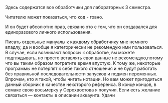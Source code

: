 Здесь содержатся все обработчики для лабораторных 3 семестра.

Читателю может показаться, что код - говно.

И он будет абсолютно прав, связано это с тем, что он создавался для единоразового личного использования. 

Писать отдельные мануалы к каждому обработчику мне немного впадлу, да и вообще я категорически не рекомендую ими пользоваться. В случае, если возникают вопросы к обработке, вы можете подглядывать, но просто вставлять свои данные не рекомендую,потому что вы таким образом потратите время впустую. К тому же, некоторые программы не потерпят к себе такого отношения и не будут работать без правильной последовательности запусков и подмен переменных. Впрочем, кто я такой, чтобы читать нотации. Но вам может пригодиться данный сборник в качестве некоторого референса. В конце концов, в семаке свою восьмерку у Серохвостова я получил. 
Если есть желание связаться — контакты в описании аккаунта. Удачи



